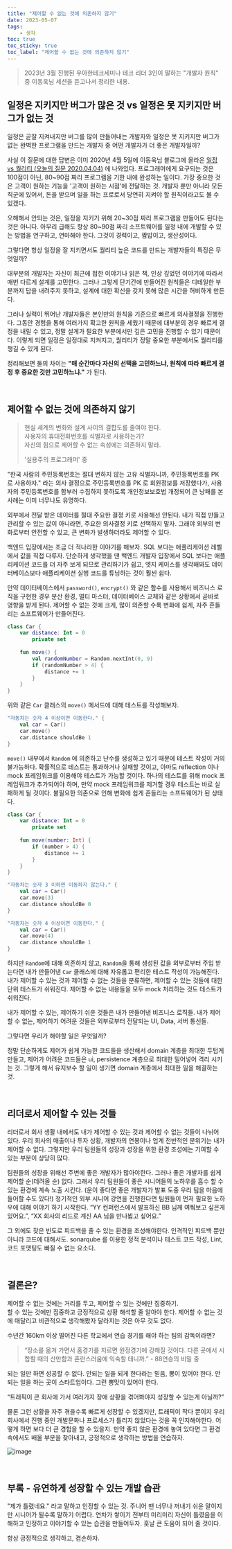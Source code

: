 ```yaml
---
title: "제어할 수 없는 것에 의존하지 않기"
date: 2023-05-07
tags:
    - 생각
toc: true
toc_sticky: true
toc_label: "제어할 수 없는 것에 의존하지 않기"
---
```


> 2023년 3월 진행된 우아한테크세미나 테크 리더 3인이 말하는 "개발자 원칙" 중 이동욱님 세션을 듣고나서 정리한 내용.

## 일정은 지키지만 버그가 많은 것 vs 일정은 못 지키지만 버그가 없는 것

일정은 곧잘 지켜내지만 버그를 많이 만들어내는 개발자와 
일정은 못 지키지만 버그가 없는 완벽한 프로그램을 만드는 개발자 중 어떤 개발자가 더 좋은 개발자일까?

사실 이 질문에 대한 답변은 이미 2020년 4월 5일에 이동욱님 블로그에 올라온 [일정 vs 퀄리티 (오늘의 질문 2020.04.04)](https://jojoldu.tistory.com/492) 에 나와있다.
프로그래머에게 요구되는 것은 100점이 아닌, 80~90점 짜리 프로그램을 기한 내에 완성하는 일이다. 
가장 중요한 것은 고객이 원하는 기능을 '고객이 원하는 시점'에 전달하는 것.
개발자 뿐만 아니라 모든 직군에 있어서, 돈을 받으며 일을 하는 프로로서 당연히 지켜야 할 원칙이라고도 볼 수 있겠다.

오해해서 안되는 것은, 일정을 지키기 위해 20~30점 짜리 프로그램을 만들어도 된다는 것은 아니다.
아무리 급해도 항상 80~90점 짜리 소프트웨어를 일정 내에 개발할 수 있는 방법을 연구하고, 연마해야 한다.
그것이 경력이고, 짬밥이고, 생산성이다.

그렇다면 항상 일정을 잘 지키면서도 퀄리티 높은 코드를 만드는 개발자들의 특징은 무엇일까?

대부분의 개발자는 자신이 최근에 접한 이야기나 읽은 책, 인상 깊었던 이야기에 따라서 매번 다르게 설계를 고민한다.
그러나 그렇게 단기간에 만들어진 원칙들은 디테일한 부분까지 답을 내려주지 못하고,
설계에 대한 확신을 갖지 못해 많은 시간을 허비하게 만든다.

그러나 실력이 뛰어난 개발자들은 본인만의 원칙을 기준으로 빠르게 의사결정을 진행한다.
그동안 경험을 통해 여러가지 확고한 원칙을 세웠기 때문에 대부분의 경우 빠르게 결정을 내릴 수 있고,
정말 설계가 필요한 부분에서만 깊은 고민을 진행할 수 있기 때문이다.
이렇게 되면 일정은 일정대로 지켜지고, 퀄리티가 정말 중요한 부분에서도 퀄리티를 챙길 수 있게 된다.

정리해보면 둘의 차이는 **"매 순간마다 자신의 선택을 고민하느냐, 원칙에 따라 빠르게 결정 후 중요한 것만 고민하느냐."** 가 된다.

<br>

## 제어할 수 없는 것에 의존하지 않기

> 현실 세계의 변화와 설계 사이의 결합도를 줄여야 한다.   
> 사용자의 휴대전화번호를 식별자로 사용하는가?   
> 자신의 힘으로 제어할 수 없는 속성에는 의존하지 말라.  
> 
> '실용주의 프로그래머' 중

"한국 사람의 주민등록번호는 절대 변하지 않는 고유 식별자니까, 주민등록번호를 PK 로 사용하자." 라는 의사 결정으로
주민등록번호를 PK 로 회원정보를 저장했다가, 사용자의 주민등록번호를 함부러 수집하지 못하도록 개인정보보호법 개정되어
큰 낭패를 본 사례는 이미 너무나도 유명하다.

외부에서 전달 받은 데이터를 절대 주요한 결정 키로 사용해선 안된다. 
내가 직접 만들고 관리할 수 있는 값이 아니라면, 주요한 의사결정 키로 선택하지 말자.
그래야 외부의 변화로부터 안전할 수 있고, 큰 변화가 발생하더라도 제어할 수 있다.

백엔드 입장에서는 조금 더 적나라한 이야기를 해보자.
SQL 보다는 애플리케이션 레벨에서 값을 직접 다루자.
단순하게 생각했을 땐 백엔드 개발자 입장에서 SQL 보다는 애플리케이션 코드를 더 자주 보게 되므로 관리하기가 쉽고,
엣지 케이스를 생각해봐도 데이터베이스보다 애플리케이션 실행 코드를 튜닝하는 것이 훨씬 쉽다.

만약 데이터베이스에서 `password()`, `encrypt()` 와 같은 함수를 사용해서 비즈니스 로직을 구현한 경우
분산 환경, 멀티 마스터, 데이터베이스 교체와 같은 상황에서 곧바로 영향을 받게 된다.
제어할 수 없는 것에 크게, 많이 의존할 수록 변화에 쉽게, 자주 흔들리는 소프트웨어가 만들어진다.

```kotlin
class Car {
    var distance: Int = 0
        private set
    
    fun move() {
        val randomNumber = Random.nextInt(0, 9)
        if (randomNumber > 4) {
            distance += 1
        }
    }
}
```

위와 같은 `Car` 클래스의 `move()` 메서드에 대해 테스트를 작성해보자.

```kotlin
"자동차는 숫자 4 이상이면 이동한다." {
    val car = Car()
    car.move()
    car.distance shouldBe 1
}
```

`move()` 내부에서 `Random` 에 의존하고 난수를 생성하고 있기 때문에 테스트 작성이 거의 불가능하다.
확률적으로 테스트는 통과하거나 실패할 것이고, 아마도 reflection 이나 mock 프레임워크를 이용해야 테스트가 가능할 것이다.
하나의 테스트를 위해 mock 프레임워크가 추가되어야 하며, 만약 mock 프레임워크를 제거할 경우 테스트는 바로 실패하게 될 것이다.
불필요한 의존으로 인해 변화에 쉽게 흔들리는 소프트웨어가 된 상태다.

```kotlin
class Car {
    var distance: Int = 0
        private set
    
    fun move(number: Int) {
        if (number > 4) {
            distance += 1
        }
    }
}
```
```kotlin
"자동차는 숫자 3 이하면 이동하지 않는다." {
    val car = Car()
    car.move(3)
    car.distance shouldBe 0
}

"자동차는 숫자 4 이상이면 이동한다." {
    val car = Car()
    car.move(4)
    car.distance shouldBe 1
}
```

하지만 `Random`에 대해 의존하지 않고, `Random`을 통해 생성된 값을 외부로부터 주입 받는다면
내가 만들어낸 `Car` 클래스에 대해 자유롭고 편리한 테스트 작성이 가능해진다.
내가 제어할 수 있는 것과 제어할 수 없는 것들을 분류하면, 제어할 수 있는 것들에 대한 단위 테스트가 쉬워진다.
제어할 수 없는 내용들을 모두 mock 처리하는 것도 테스트가 쉬워진다.

내가 제어할 수 있는, 제어하기 쉬운 것들은 내가 만들어낸 비즈니스 로직들.
내가 제어할 수 없는, 제어하기 어려운 것들은 외부로부터 전달되는 UI, Data, 서버 통신들.

그렇다면 우리가 해야할 일은 무엇일까?

정말 단순하게도 제어가 쉽게 가능한 코드들을 생산해서 domain 계층을 최대한 두텁게 만들고,
제어가 어려운 코드들은 ui, persistence 계층으로 최대한 밀어넣어 격리 시키는 것.
그렇게 해서 유지보수 할 일이 생기면 domain 계층에서 최대한 일을 해결하는 것.

<br>

## 리더로서 제어할 수 있는 것들

리더로서 회사 생활 내에서도 내가 제어할 수 있는 것과 제어할 수 없는 것들이 나뉘어 있다.
우리 회사의 매출이나 투자 상황, 개발자의 연봉이나 업계 전반적인 분위기는 내가 제어할 수 없다.
그렇지만 우리 팀원들의 성장과 성장을 위한 환경 조성에는 기여할 수 있는 부분이 상당히 많다.

팀원들의 성장을 위해선 주변에 좋은 개발자가 많아야한다. 그러나 좋은 개발자를 쉽게 제어할 순(데려올 순) 없다. 
그래서 우리 팀원들이 좋은 시니어들의 노하우를 흡수 할 수 있는 환경에 계속 노출 시킨다.
(운이 좋다면 좋은 개발자가 발표 도중 우리 팀을 마음에 들어할 수도 있다!)
정기적인 외부 시니어 강연을 진행한다면 팀원들이 먼저 필요한 노하우에 대해 이야기 하기 시작한다.
“YY 컨퍼런스에서 발표하신 BB 님께 여쭤보고 싶은게 있어요.”, “XX 회사의 리드로 계신 AA 님을 만나뵙고 싶어요.”

그 외에도 잦은 빈도로 피드백을 줄 수 있는 환경을 조성해야한다.
인격적인 피드백 뿐만 아니라 코드에 대해서도. sonarqube 를 이용한 정적 분석이나 테스트 코드 작성, Lint, 코드 포맷팅도 빠질 수 없는 요소다.

<br>

## 결론은?

제어할 수 없는 것에는 거리를 두고, 제어할 수 있는 것에만 집중하기.  
할 수 있는 것에만 집중하고 긍정적으로 상황 해석할 줄 알아야 한다.
제어할 수 없는 것에 매달리고 비관적으로 생각해봤자 달라지는 것은 아무 것도 없다.

수년간 160km 이상 떨어진 다른 학교에서 연습 경기를 해야 하는 팀의 감독이라면?

> “장소를 옮겨 가면서 홈경기를 치르면 원정경기에 강해질 것이다. 다른 곳에서 시합할 때의 산만함과 혼란스러움에 익숙할 테니까.” - 88연승의 비밀 중

되는 일만 하면 성공할 수 없다.
안되는 일을 되게 한다라는 믿음, 뽕이 있어야 한다.
안되는 일을 하는 곳이 스타트업이다. 그런 뽕맛이 있어야 한다.

“트래픽이 큰 회사에 가서 여러가지 장애 상황을 겪어봐야지 성장할 수 있는게 아닐까?”

물론 그런 상황을 자주 겪을수록 빠르게 성장할 수 있겠지만, 
트래픽이 작다 뿐이지 우리회사에서 진행 중인 개발문화나 프로세스가 틀리지 않았다는 것을 꼭 인지해야한다. 
어떻게 하면 보다 더 큰 경험을 할 수 있을지. 
만약 좋지 않은 환경에 놓여 있다면 그 환경 속에서도 배울 부분을 찾아내고, 긍정적으로 생각하는 방법을 연습하자.

![image](https://user-images.githubusercontent.com/37354145/236678818-da6f2f5d-5a87-452e-956a-8e353a02bdc6.png)


<br>

## 부록 - 유연하게 성장할 수 있는 개발 습관

"제가 틀렸네요." 라고 말하고 인정할 수 있는 것.
주니어 땐 너무나 꺼내기 쉬운 말이지만 시니어가 될수록 말하기 어렵다.
연차가 쌓이기 전부터 미리미리 자신이 틀렸음을 이해하고 인정하고 이야기할 수 있는 습관을 만들어두자.
훗날 큰 도움이 되어 줄 것이다.

항상 긍정적으로 생각하고, 겸손하자.

<br>